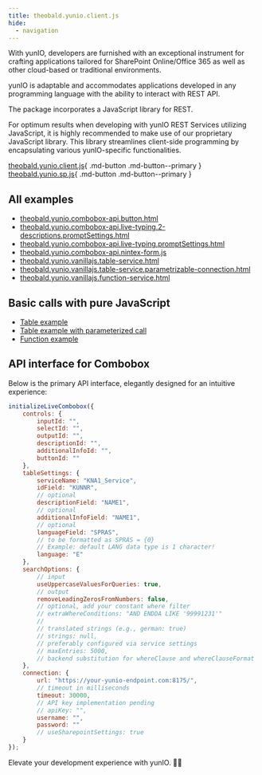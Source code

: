 ```yaml
---
title: theobald.yunio.client.js
hide:
  - navigation
---
```


With yunIO, developers are furnished with an exceptional instrument for crafting applications tailored for SharePoint Online/Office 365 as well as other cloud-based or traditional environments.

yunIO is adaptable and accommodates applications developed in any programming language with the ability to interact with REST API.

The package incorporates a JavaScript library for REST.

For optimum results when developing with yunIO REST Services utilizing JavaScript, it is highly recommended to make use of our proprietary JavaScript library. This library streamlines client-side programming by encapsulating various yunIO-specific functionalities.

[theobald.yunio.client.js](../assets/files/yunio/dist/theobald.yunio.client.js){ .md-button .md-button--primary }
[theobald.yunio.sp.js](../assets/files/yunio/dist/theobald.yunio.sp.js){ .md-button .md-button--primary }


## All examples

- <a href="../../assets/files/yunio/examples/theobald.yunio.combobox-api.button.html" download>theobald.yunio.combobox-api.button.html</a>
- <a href="../../assets/files/yunio/examples/theobald.yunio.combobox-api.live-typing.2-descriptions.promptSettings.html" download>theobald.yunio.combobox-api.live-typing.2-descriptions.promptSettings.html</a>
- <a href="../../assets/files/yunio/examples/theobald.yunio.combobox-api.live-typing.promptSettings.html" download>theobald.yunio.combobox-api.live-typing.promptSettings.html</a>
- <a href="../../assets/files/yunio/examples/theobald.yunio.combobox-api.nintex-form.js" download>theobald.yunio.combobox-api.nintex-form.js</a>
- <a href="../../assets/files/yunio/examples/theobald.yunio.vanillajs.table-service.html" download>theobald.yunio.vanillajs.table-service.html</a>
- <a href="../../assets/files/yunio/examples/theobald.yunio.vanillajs.table-service.parametrizable-connection.html" download>theobald.yunio.vanillajs.table-service.parametrizable-connection.html</a>
- <a href="../../assets/files/yunio/examples/theobald.yunio.vanillajs.function-service.html" download>theobald.yunio.vanillajs.function-service.html</a>

## Basic calls with pure JavaScript

- <a href="../../assets/files/yunio/examples/theobald.yunio.vanillajs.table-service.html" download>Table example</a>
- <a href="../../assets/files/yunio/examples/theobald.yunio.vanillajs.table-service.parametrizable-connection.html" download>Table example with parameterized call</a>
- <a href="../../assets/files/yunio/examples/theobald.yunio.vanillajs.function-service.html" download>Function example</a>

## API interface for Combobox

Below is the primary API interface, elegantly designed for an intuitive experience:

```javascript
initializeLiveCombobox({
    controls: {
        inputId: "",
        selectId: "",
        outputId: "",
        descriptionId: "",
        additionalInfoId: "",
        buttonId: "" 
    },
    tableSettings: { 
        serviceName: "KNA1_Service",
        idField: "KUNNR",
        // optional
        descriptionField: "NAME1",
        // optional
        additionalInfoField: "NAME1",
        // optional
        languageField: "SPRAS",
        // to be formatted as SPRAS = {0}
        // Example: default LANG data type is 1 character!
        language: "E"
    },
    searchOptions: {
        // input
        useUppercaseValuesForQueries: true,
        // output
        removeLeadingZerosFromNumbers: false,
        // optional, add your constant where filter
        // extraWhereConditions: "AND ENDDA LIKE '99991231'"
        //
        // translated strings (e.g., german: true)
        // strings: null,
        // preferably configured via service settings
        // maxEntries: 5000,
        // backend substitution for whereClause and whereClauseFormat
    },
    connection: {
        url: "https://your-yunio-endpoint.com:8175/",
        // timeout in milliseconds
        timeout: 30000,
        // API key implementation pending
        // apiKey: "",
        username: "",
        password: ""
        // useSharepointSettings: true
    }
});
```
Elevate your development experience with yunIO. 🚀💼
